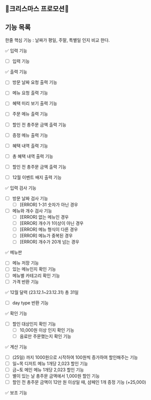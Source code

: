 ## 🎄크리스마스 프로모션🎁



## 기능 목록
한줄 핵심 기능 : 날짜가 평일, 주말, 특별일 인지 비교 한다.

✅ 입력 기능

- [ ] 입력 기능

✅ 출력 기능

- [ ] 방문 날짜 요청 출력 기능
- [ ] 메뉴 요청 출력 기능

- [ ] 혜택 미리 보기 출력 기능

- [ ] 주문 메뉴 출력 기능
- [ ] 할인 전 총주문 금액 출력 기능
- [ ] 증정 메뉴 출력 기능
- [ ] 혜택 내역 출력 기능
- [ ] 총 혜택 내역 출력 기능
- [ ] 할인 전 총주문 금액 출력 기능
- [ ] 12월 이벤트 배지 출력 기능

✅ 입력 검사 기능

- [ ] 방문 날짜 검사 기능
    - [ ] [ERROR] 1-31 숫자가 아닌 경우
- [ ] 메뉴와 개수 검사 기능
    - [ ] [ERROR] 없는 메뉴인 경우
    - [ ] [ERROR] 개수가 1이상이 아닌 경우
    - [ ] [ERROR] 메뉴 형식이 다른 경우
    - [ ] [ERROR] 메뉴가 중복된 경우
    - [ ] [ERROR] 개수가 20개 넘는 경우

✅ 메뉴판

- [ ] 메뉴 저장 기능
- [ ] 있는 메뉴인지 확인 기능
- [ ] 메뉴별 카테고리 확인 기능
- [ ] 가격 반환 기능

✅ 12월 달력 (23.12.1~23.12.31) 총 31일

- [ ] day type 반환 기능


✅ 확인 기능

- [ ] 할인 대상인지 확인 기능
  - [ ] 10,000원 이상 인지 확인 기능
  - [ ] 음료만 주문했는지 확인 기능

✅ 계산 기능

- [ ] (25일) 까지 1000원으로 시작하여 100원씩 증가하여 할인해주는 기능
- [ ] 일~목 디저트 메뉴 1개당 2,023 할인 기능
- [ ] 금~토 메인 메뉴 1개당 2,023 할인 기능
- [ ] 별이 있는 날 총주문 금액에서 1,000원 할인 기능
- [ ] 할인 전 총주문 금액이 12만 원 이상일 때, 샴페인 1개 증정 기능 (+25,000)

✅ 보조 기능

